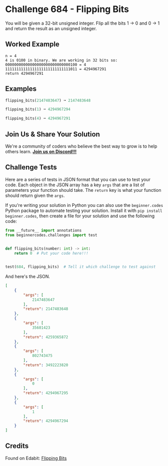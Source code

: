# Challenge 684 - Flipping Bits

You will be given a 32-bit unsigned integer. Flip all the bits 1 -> 0 and 0 -> 1 and return the result as an unsigned integer.


## Worked Example
```
n = 4
4 is 0100 in binary. We are working in 32 bits so:
00000000000000000000000000000100 = 4
11111111111111111111111111111011 = 4294967291
return 4294967291
```
## Examples
```python
flipping_bits(2147483647) ➞ 2147483648

flipping_bits(1) ➞ 4294967294

flipping_bits(4) ➞ 4294967291
```
## Join Us & Share Your Solution

We're a community of coders who believe the best way to grow is to help others learn. **[Join us on Discord!!!](https://discord.gg/sfHykntuGy)**

## Challenge Tests

Here are a series of tests in JSON format that you can use to test your code. Each object in the JSON array has a key `args` that are a list of parameters your function should take. The `return` key is what your function should return given the `args`. 

If you're writing your solution in Python you can also use the `beginner.codes` Python package to automate testing your solution. Install it with `pip install beginner.codes`, then create a file for your solution and use the following code:
```python
from __future__ import annotations
from beginnercodes.challenges import test

    
def flipping_bits(number: int) -> int:
    return 0  # Put your code here!!!


test(684, flipping_bits)  # Tell it which challenge to test against
```
And here's the JSON.
```json
[
    {
        "args": [
            2147483647
        ],
        "return": 2147483648
    },
    {
        "args": [
            35601423
        ],
        "return": 4259365872
    },
    {
        "args": [
            802743475
        ],
        "return": 3492223820
    },
    {
        "args": [
            0
        ],
        "return": 4294967295
    },
    {
        "args": [
            1
        ],
        "return": 4294967294
    }
]

```
## Credits

Found on Edabit: [Flipping Bits](https://edabit.com/challenge/z39yXccJGLAy3BDNX)
